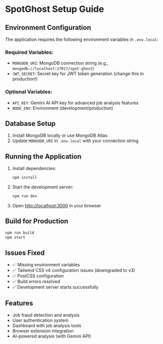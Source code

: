 # SpotGhost Setup Guide

## Environment Configuration

The application requires the following environment variables in `.env.local`:

### Required Variables:
- `MONGODB_URI`: MongoDB connection string (e.g., `mongodb://localhost:27017/spot-ghost`)
- `JWT_SECRET`: Secret key for JWT token generation (change this in production!)

### Optional Variables:
- `API_KEY`: Gemini AI API key for advanced job analysis features
- `NODE_ENV`: Environment (development/production)

## Database Setup

1. Install MongoDB locally or use MongoDB Atlas
2. Update `MONGODB_URI` in `.env.local` with your connection string

## Running the Application

1. Install dependencies:
   ```bash
   npm install
   ```

2. Start the development server:
   ```bash
   npm run dev
   ```

3. Open [http://localhost:3000](http://localhost:3000) in your browser

## Build for Production

```bash
npm run build
npm start
```

## Issues Fixed

- ✅ Missing environment variables
- ✅ Tailwind CSS v4 configuration issues (downgraded to v3)
- ✅ PostCSS configuration
- ✅ Build errors resolved
- ✅ Development server starts successfully

## Features

- Job fraud detection and analysis
- User authentication system
- Dashboard with job analysis tools
- Browser extension integration
- AI-powered analysis (with Gemini API)